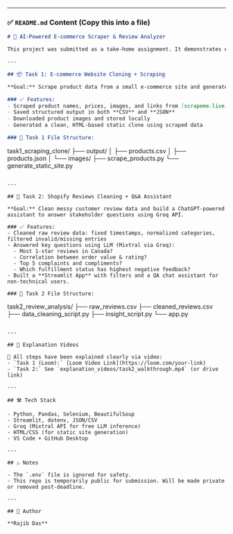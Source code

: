 
---

### ✅ `README.md` Content (Copy this into a file)

```markdown
# 🛒 AI-Powered E-commerce Scraper & Review Analyzer

This project was submitted as a take-home assignment. It demonstrates end-to-end use of AI + Python for automating data collection, analysis, and insight generation on e-commerce product listings and customer reviews.

---

## 📦 Task 1: E-commerce Website Cloning + Scraping

**Goal:** Scrape product data from a small e-commerce site and generate a mock static clone of the site using only AI tools.

### ✅ Features:
- Scraped product names, prices, images, and links from [scrapeme.live](https://scrapeme.live/shop/)
- Saved structured output in both **CSV** and **JSON**
- Downloaded product images and stored locally
- Generated a clean, HTML-based static clone using scraped data

### 📂 Task 1 File Structure:
```

task1\_scraping\_clone/
├── output/
│   ├── products.csv
│   ├── products.json
│   └── images/
├── scrape\_products.py
└── generate\_static\_site.py

```

---

## 💬 Task 2: Shopify Reviews Cleaning + Q&A Assistant

**Goal:** Clean messy customer review data and build a ChatGPT-powered assistant to answer stakeholder questions using Groq API.

### ✅ Features:
- Cleaned raw review data: fixed timestamps, normalized categories, filtered invalid/missing entries
- Answered key questions using LLM (Mixtral via Groq):
  - Most 1-star reviews in Canada?
  - Correlation between order value & rating?
  - Top 5 complaints and compliments?
  - Which fulfillment status has highest negative feedback?
- Built a **Streamlit App** with filters and a QA chat assistant for non-technical users.

### 📂 Task 2 File Structure:
```

task2\_review\_analysis/
├── raw\_reviews.csv
├── cleaned\_reviews.csv
├── data\_cleaning\_script.py
├── insight\_script.py
└── app.py

```

---

## 🎥 Explanation Videos

📌 All steps have been explained clearly via video:
- `Task 1 (Loom):` [Loom Video Link](https://loom.com/your-link)
- `Task 2:` See `explanation_videos/task2_walkthrough.mp4` (or drive link)

---

## 🛠️ Tech Stack

- Python, Pandas, Selenium, BeautifulSoup
- Streamlit, dotenv, JSON/CSV
- Groq (Mixtral API for free LLM inference)
- HTML/CSS (for static site generation)
- VS Code + GitHub Desktop

---

## ⚠️ Notes

- The `.env` file is ignored for safety.
- This repo is temporarily public for submission. Will be made private or removed post-deadline.

---

## 🙌 Author

**Rajib Das**  
